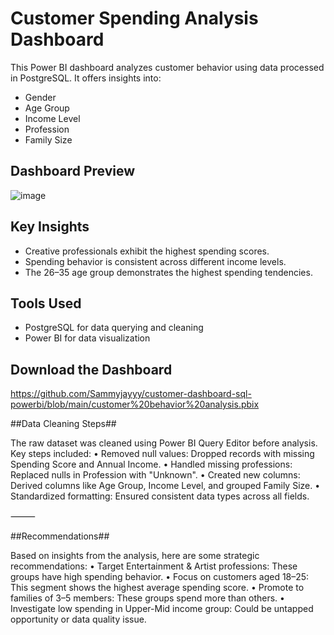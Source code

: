 # Customer Spending Analysis Dashboard

This Power BI dashboard analyzes customer behavior using data processed in PostgreSQL. It offers insights into:

- Gender
- Age Group
- Income Level
- Profession
- Family Size

## Dashboard Preview

![image](https://github.com/user-attachments/assets/43c645c8-edf4-4c13-b05a-fa58d60db245)

## Key Insights

- Creative professionals exhibit the highest spending scores.
- Spending behavior is consistent across different income levels.
- The 26–35 age group demonstrates the highest spending tendencies.

## Tools Used

- PostgreSQL for data querying and cleaning
- Power BI for data visualization

## Download the Dashboard

https://github.com/Sammyjayyy/customer-dashboard-sql-powerbi/blob/main/customer%20behavior%20analysis.pbix

##Data Cleaning Steps##

The raw dataset was cleaned using Power BI Query Editor before analysis. Key steps included:
	•	Removed null values: Dropped records with missing Spending Score and Annual Income.
	•	Handled missing professions: Replaced nulls in Profession with "Unknown".
	•	Created new columns: Derived columns like Age Group, Income Level, and grouped Family Size.
	•	Standardized formatting: Ensured consistent data types across all fields.

⸻

##Recommendations##

Based on insights from the analysis, here are some strategic recommendations:
	•	Target Entertainment & Artist professions: These groups have high spending behavior.
	•	Focus on customers aged 18–25: This segment shows the highest average spending score.
	•	Promote to families of 3–5 members: These groups spend more than others.
	•	Investigate low spending in Upper-Mid income group: Could be untapped opportunity or data quality issue.

